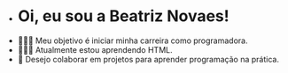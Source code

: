 - # Oi, eu sou a Beatriz Novaes!
- 👩🏾‍💻 Meu objetivo é iniciar minha carreira como programadora.
- 👩🏾‍🎓 Atualmente estou aprendendo HTML.
- 🧠 Desejo colaborar em projetos para aprender programação na prática.

<!---
beatriznovaes/beatriznovaes is a ✨ special ✨ repository because its `README.md` (this file) appears on your GitHub profile.
You can click the Preview link to take a look at your changes.
--->
